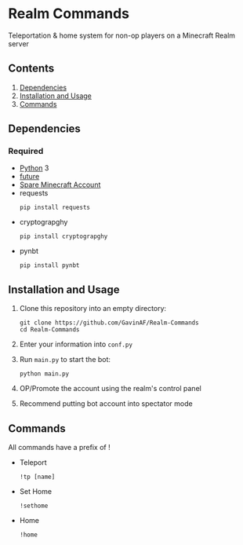 
# Realm Commands
Teleportation & home system for non-op players on a Minecraft Realm server

## Contents
1. [Dependencies](#dependencies)
2. [Installation and Usage](#installation-and-usage)
3. [Commands](#commands)

## Dependencies

### Required
* [Python](http://python.org/) 3
* [future](http://python-future.org)
* [Spare Minecraft Account](http://minecraft.net)
* requests
	```
	pip install requests
	```
* cryptograpghy
	```
	pip install cryptograpghy
	```
* pynbt
	```
	pip install pynbt
	```

## Installation and Usage

1.  Clone this repository into an empty directory:
    ```
    git clone https://github.com/GavinAF/Realm-Commands
    cd Realm-Commands
    ```

2.  Enter your information into `conf.py`

3.  Run `main.py` to start the bot:
    ```
    python main.py
    ```
4.  OP/Promote the account using the realm's control panel

5. Recommend putting bot account into spectator mode

## Commands
All commands have a prefix of !

* Teleport
	```
	!tp [name]
	```
* Set Home
	```
	!sethome
	```
* Home
	```
	!home
	```


